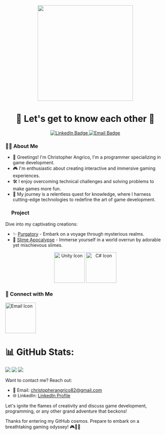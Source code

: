 <div align="center">
  <img height="300" src="https://ksr-ugc.imgix.net/assets/011/160/984/4dbf0a3778972aacfda82bbd3c7f0023_original.gif?ixlib=rb-4.1.0&w=680&fit=max&v=1462939540&gif-q=50&q=92&s=ce408b76d967ea65408f3b9ffb584278"  />
</div>

<h1 align="center">🚀 Let's get to know each other 🚀</h1>

<p align="center">
  <a href="https://www.linkedin.com/in/christopher-angrico-47869523a/" target="_blank">
    <img src="https://img.shields.io/badge/LinkedIn-Christopher%20Angrico-blue" alt="LinkedIn Badge">
  </a>
  <a href="mailto:christopherangrico82@gmail.com" target="_blank">
    <img src="https://img.shields.io/badge/Email-Contact%20Me-green" alt="Email Badge">
  </a>
</p>

<h3 align="left">👨‍💻  About Me</h3>

- 🌟 Greetings! I'm Christopher Angrico, I'm a programmer specializing in game development.
- 🎮  I'm enthusiastic about creating interactive and immersive gaming experiences.
- 🛠️ I enjoy overcoming technical challenges and solving problems to make games more fun.
- 🚀 My journey is a relentless quest for knowledge, where I harness cutting-edge technologies to redefine the art of game development.

<h3 align="left"><img height="15" src="https://cdn-icons-png.flaticon.com/512/1087/1087815.png" /> Project</h3>

<p align="left">
 
</p>

Dive into my captivating creations:

- ✨ [Purgatory](https://cloudyxxx.itch.io/purgatory) - Embark on a voyage through mysterious realms.
- 🌟 [Slime Apocalypse](https://bbbiji.itch.io/slime-apocalypse) - Immerse yourself in a world overrun by adorable yet mischievous slimes.

<div align="center">
  <img src="https://img.icons8.com/color/96/000000/unity.png" alt="Unity Icon" width="96" height="96" />
  <img src="https://img.icons8.com/color/96/000000/c-sharp-logo.png" alt="C# Icon" width="96" height="96" />
</div>

<h3 align="left">🌟 Connect with Me</h3>

<p align="left">
  <img src="https://img.icons8.com/fluent/96/000000/email.png" alt="Email Icon" width="96" height="96" />
</p>

# 📊 GitHub Stats:
![](https://github-readme-stats.vercel.app/api?username=ChristopherAngrico&theme=merko&hide_border=false&include_all_commits=false&count_private=false)
![](https://github-readme-streak-stats.herokuapp.com/?user=ChristopherAngrico&theme=merko&hide_border=false)
![](https://github-readme-stats.vercel.app/api/top-langs/?username=ChristopherAngrico&theme=merko&hide_border=false&include_all_commits=false&count_private=false&layout=compact)

Want to contact me? Reach out:

- 📧 Email: [christopherangrico82@gmail.com](mailto:christopherangrico82@gmail.com)
- 🌐 LinkedIn: [LinkedIn Profile](https://www.linkedin.com/in/christopher-angrico-47869523a/)
  
Let's ignite the flames of creativity and discuss game development, programming, or any other grand adventure that beckons!

Thanks for entering my GitHub cosmos. Prepare to embark on a breathtaking gaming odyssey! 🎮🌟✨
